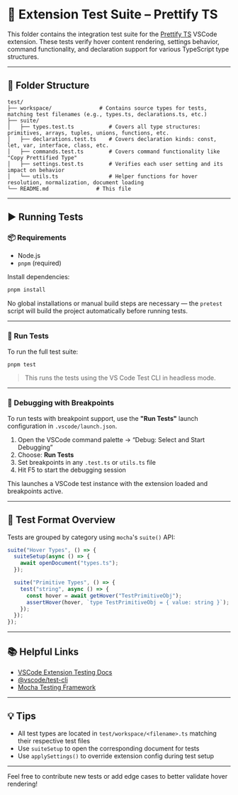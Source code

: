 # 💪 Extension Test Suite – Prettify TS

This folder contains the integration test suite for the [Prettify TS](https://marketplace.visualstudio.com/items?itemName=MylesMurphy.prettify-ts) VSCode extension. These tests verify hover content rendering, settings behavior, command functionality, and declaration support for various TypeScript type structures.

---

## 📜 Folder Structure

```
test/
├── workspace/               # Contains source types for tests, matching test filenames (e.g., types.ts, declarations.ts, etc.)
├── suite/                  
│   ├── types.test.ts           # Covers all type structures: primitives, arrays, tuples, unions, functions, etc.
│   ├── declarations.test.ts    # Covers declaration kinds: const, let, var, interface, class, etc.
│   ├── commands.test.ts        # Covers command functionality like "Copy Prettified Type"
│   ├── settings.test.ts        # Verifies each user setting and its impact on behavior
│   └── utils.ts                # Helper functions for hover resolution, normalization, document loading
└── README.md               # This file
```

---

## ▶️ Running Tests

### 📦 Requirements

* Node.js
* `pnpm` (required)

Install dependencies:

```bash
pnpm install
```

No global installations or manual build steps are necessary — the `pretest` script will build the project automatically before running tests.

---

### 🧪 Run Tests

To run the full test suite:

```bash
pnpm test
```

> This runs the tests using the VS Code Test CLI in headless mode.

---

### 🛮️ Debugging with Breakpoints

To run tests with breakpoint support, use the **"Run Tests"** launch configuration in `.vscode/launch.json`.

1. Open the VSCode command palette → “Debug: Select and Start Debugging”
2. Choose: **Run Tests**
3. Set breakpoints in any `.test.ts` or `utils.ts` file
4. Hit F5 to start the debugging session

This launches a VSCode test instance with the extension loaded and breakpoints active.

---

## 📒 Test Format Overview

Tests are grouped by category using `mocha`'s `suite()` API:

```ts
suite("Hover Types", () => {
  suiteSetup(async () => {
    await openDocument("types.ts");
  });

  suite("Primitive Types", () => {
    test("string", async () => {
      const hover = await getHover("TestPrimitiveObj");
      assertHover(hover, `type TestPrimitiveObj = { value: string }`);
    });
  });
});
```

---

## 📚 Helpful Links

* [VSCode Extension Testing Docs](https://code.visualstudio.com/api/working-with-extensions/testing-extension)
* [@vscode/test-cli](https://github.com/microsoft/vscode-test-cli)
* [Mocha Testing Framework](https://mochajs.org/)

---

## 💡 Tips

* All test types are located in `test/workspace/<filename>.ts` matching their respective test files
* Use `suiteSetup` to open the corresponding document for tests
* Use `applySettings()` to override extension config during test setup

---

Feel free to contribute new tests or add edge cases to better validate hover rendering!
